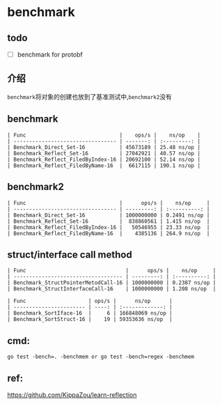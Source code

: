 # benchmark
## todo 
- [ ] benchmark for protobf    
## 介绍
`benchmark`将对象的创建也放到了基准测试中,`benchmark2`没有  
## benchmark

    | Func                              |    ops/s |    ns/op    |
    | --------------------------------- | -------: | :---------: |
    | Benchmark_Direct_Set-16           | 45673189 | 25.48 ns/op |
    | Benchmark_Reflect_Set-16          | 27042921 | 40.57 ns/op |
    | Benchmark_Reflect_FiledByIndex-16 | 20692100 | 52.14 ns/op |
    | Benchmark_Reflect_FiledByName-16  |  6617115 | 190.1 ns/op |

## benchmark2
    | Func                              |      ops/s |    ns/op     |
    | --------------------------------- | ---------: | :----------: |
    | Benchmark_Direct_Set-16           | 1000000000 | 0.2491 ns/op |
    | Benchmark_Reflect_Set-16          |  838860561 | 1.415 ns/op  |
    | Benchmark_Reflect_FiledByIndex-16 |   50546955 | 23.33 ns/op  |
    | Benchmark_Reflect_FiledByName-16  |    4385136 | 264.9 ns/op  |

## struct/interface call method
    | Func                                |      ops/s |    ns/op     |
    | ----------------------------------- | ---------: | :----------: |
    | Benchmark_StructPointerMetodCall-16 | 1000000000 | 0.2387 ns/op |
    | Benchmark_StructInterfaceCall-16    | 1000000000 | 1.208 ns/op  |

    | Func                    | ops/s |      ns/op      |
    | ----------------------- | ----: | :-------------: |
    | Benchmark_SortIface-16  |     6 | 166848069 ns/op |
    | Benchmark_SortStruct-16 |    19 | 59353636 ns/op  |

## cmd:
`go test -bench=. -benchmem or go test -bench=regex -benchmem `

## ref:
https://github.com/KippaZou/learn-reflection